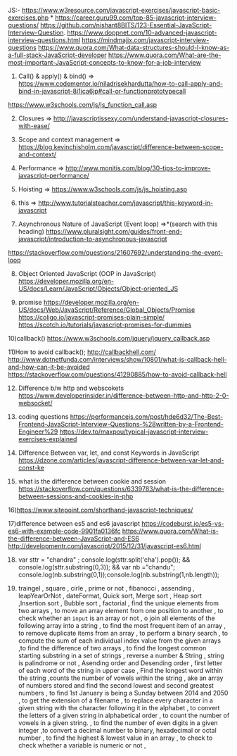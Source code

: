 JS:-
https://www.w3resource.com/javascript-exercises/javascript-basic-exercises.php *
https://career.guru99.com/top-85-javascript-interview-questions/
https://github.com/nishant8BITS/123-Essential-JavaScript-Interview-Question.
https://www.doppnet.com/10-advanced-javascript-interview-questions.html
https://mindmajix.com/javascript-interview-questions
https://www.quora.com/What-data-structures-should-I-know-as-a-full-stack-JavaScript-developer
https://www.quora.com/What-are-the-most-important-JavaScript-concepts-to-know-for-a-job-interview




1) Call() & apply() & bind() => https://www.codementor.io/niladrisekhardutta/how-to-call-apply-and-bind-in-javascript-8i1jca6jp#call-or-functionprototypecall

https://www.w3schools.com/js/js_function_call.asp

2) Closures =>
http://javascriptissexy.com/understand-javascript-closures-with-ease/

3) Scope and context management =>
https://blog.kevinchisholm.com/javascript/difference-between-scope-and-context/

4) Performance =>
http://www.monitis.com/blog/30-tips-to-improve-javascript-performance/

5) Hoisting =>
https://www.w3schools.com/js/js_hoisting.asp

6) this =>
http://www.tutorialsteacher.com/javascript/this-keyword-in-javascript

7) Asynchronous Nature of JavaScript (Event loop) =>*(search with this heading)
https://www.pluralsight.com/guides/front-end-javascript/introduction-to-asynchronous-javascript

https://stackoverflow.com/questions/21607692/understanding-the-event-loop

8) Object Oriented JavaScript (OOP in JavaScript)
https://developer.mozilla.org/en-US/docs/Learn/JavaScript/Objects/Object-oriented_JS

9) promise
https://developer.mozilla.org/en-US/docs/Web/JavaScript/Reference/Global_Objects/Promise
https://coligo.io/javascript-promises-plain-simple/
https://scotch.io/tutorials/javascript-promises-for-dummies

10)callback() 
https://www.w3schools.com/jquery/jquery_callback.asp

11)How to avoid callback();
http://callbackhell.com/
http://www.dotnetfunda.com/interviews/show/10801/what-is-callback-hell-and-how-can-it-be-avoided
https://stackoverflow.com/questions/41290885/how-to-avoid-callback-hell

12) Difference b/w http and webscokets 
https://www.developerinsider.in/difference-between-http-and-http-2-0-websocket/ 

13) coding questions
https://performancejs.com/post/hde6d32/The-Best-Frontend-JavaScript-Interview-Questions-%28written-by-a-Frontend-Engineer%29
https://dev.to/maxpou/typical-javascript-interview-exercises-explained

14) Difference Between var, let, and const Keywords in JavaScript
https://dzone.com/articles/javascript-difference-between-var-let-and-const-ke

15) what is the difference between cookie and session
https://stackoverflow.com/questions/6339783/what-is-the-difference-between-sessions-and-cookies-in-php

16)https://www.sitepoint.com/shorthand-javascript-techniques/

17)difference between es5 and es6 javascript
https://codeburst.io/es5-vs-es6-with-example-code-9901fa0136fc
https://www.quora.com/What-is-the-difference-between-JavaScript-and-ES6
http://developmentr.com/javascript/2015/12/31/javascript-es6.html

18) var sttr = "chandra" ; console.log(sttr.split('cha').pop());  && console.log(sttr.substring(0,3)); && var nb ="chandu"; console.log(nb.substring(0,1));console.log(nb.substring(1,nb.length));

19) traingel , square , cirle , prime or not , fibanocci , assending , leapYearOrNot , dateFormat,  Quick sort, Merge sort , Heap sort ,Insertion sort , Bubble sort , factorial , find the unique elements from two arrays ,  to move an array element from one position to another , to check whether an `input` is an array or not , o join all elements of the following array into a string , to find the most frequent item of an array ,  to remove duplicate items from an array  , to perform a binary search , to compute the sum of each individual index value from the given arrays ,to find the difference of two arrays , to find the longest common starting substring in a set of strings , reverse a number & String , string is palindrome or not , Asending order and Desending order , first letter of each word of the string in upper case , Find the longest word within the string ,counts the number of vowels within the string , ake an array of numbers stored and find the second lowest and second greatest numbers , to find 1st January is being a Sunday between 2014 and 2050 , to get the extension of a filename , to replace every character in a given string with the character following it in the alphabet ,  to convert the letters of a given string in alphabetical order , to count the number of vowels in a given string. , to find the number of even digits in a given integer ,to convert a decimal number to binary, hexadecimal or octal number , to find the highest & lowest value in an array , to check to check whether a variable is numeric or not , 


